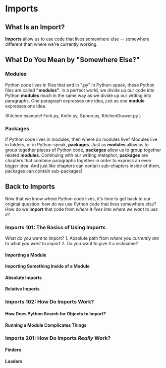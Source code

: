 # Imports

## What Is an Import?
**Imports** allow us to use code that lives somewhere else -- somewhere different than where we're currently working. 

## What Do You Mean by "Somewhere Else?"

### Modules
Python code lives in files that end in ".py"
In Python-speak, these Python files are called **"modules"**.
In a perfect world, we divide up our code into Python **modules** much in the same way as we divide up our writing into paragraphs. One paragraph expresses one idea, just as one **module** expresses one idea.

(Kitchen example! Fork.py, Knife.py, Spoon.py, KitchenDrawer.py )

### Packages
If Python code lives in modules, then where do modules live? 
Modules live in folders, or in Python-speak, **packages**.
Just as **modules** allow us to group together pieces of Python code, **packages** allow us to group together related **modules**. Continuing with our writing metaphor, **packages** are chapters that combine paragraphs together in order to express an even bigger idea.
And just like chapters can contain sub-chapters inside of them, packages can contain sub-packages! 

## Back to Imports
Now that we know where Python code lives, it's time to get back to our original question: how do we use Python code that lives somewhere else? How do we **import** that code from *where it lives* into *where we want to use it*?

### Imports 101: The Basics of Using Imports
What do you want to import?
	1. Absolute path from *where you currently are* to *what you want to import*
	2. Do you want to give it a nickname?

#### Importing a Module

#### Importing Something Inside of a Module

#### Absolute Imports

#### Relative Imports

### Imports 102: How Do Imports Work?

#### How Does Python Search for Objects to Import?

#### Running a Module Complicates Things

### Imports 201: How Do Imports *Really* Work?

#### Finders

#### Loaders

<!--stackedit_data:
eyJoaXN0b3J5IjpbMTA0Njk2ODgxOSwxNTY0ODAyNjk0LC0xNT
QwOTgwMDIxLC0xNDU3MDI0Mzc1LC0xMDg3MTg2NzA4LDY4MDg2
MDY2NywtMTY2MjY3NDA3MSwxODExOTcyOTUwLDQ3MzYyMTE0M1
19
-->